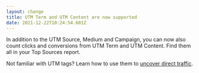 ```yaml
---
layout: change
title: UTM Term and UTM Content are now supported
date: 2021-12-22T10:24:54.601Z
---
```

In addition to the UTM Source, Medium and Campaign, you can now also count clicks and conversions from UTM Term and UTM Content. Find them all in your Top Sources report. 

Not familiar with UTM tags? Learn how to use them to [uncover direct traffic](https://plausible.io/blog/utm-tracking-tags).